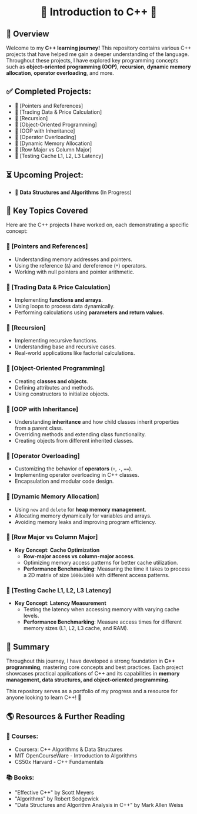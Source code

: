 <div align="center">

# 🚀 Introduction to C++ 🚀

</div>

## 📖 Overview
Welcome to my **C++ learning journey!** This repository contains various C++ projects that have helped me gain a deeper understanding of the language. Throughout these projects, I have explored key programming concepts such as **object-oriented programming (OOP)**, **recursion**, **dynamic memory allocation**, **operator overloading**, and more.

## ✅ Completed Projects:
- 📌 [Pointers and References]
- 📌 [Trading Data & Price Calculation]
- 📌 [Recursion]
- 📌 [Object-Oriented Programming]
- 📌 [OOP with Inheritance]
- 📌 [Operator Overloading]
- 📌 [Dynamic Memory Allocation]
- 📌 [Row Major vs Column Major]
- 📌 [Testing Cache L1, L2, L3 Latency]

## ⏳ Upcoming Project:
- 🚧 **Data Structures and Algorithms** (In Progress)

## 🔑 Key Topics Covered
Here are the C++ projects I have worked on, each demonstrating a specific concept:

### 📌 [Pointers and References]
- Understanding memory addresses and pointers.
- Using the reference (`&`) and dereference (`*`) operators.
- Working with null pointers and pointer arithmetic.

### 📌 [Trading Data & Price Calculation]
- Implementing **functions and arrays**.
- Using loops to process data dynamically.
- Performing calculations using **parameters and return values**.

### 📌 [Recursion]
- Implementing recursive functions.
- Understanding base and recursive cases.
- Real-world applications like factorial calculations.

### 📌 [Object-Oriented Programming]
- Creating **classes and objects**.
- Defining attributes and methods.
- Using constructors to initialize objects.

### 📌 [OOP with Inheritance]
- Understanding **inheritance** and how child classes inherit properties from a parent class.
- Overriding methods and extending class functionality.
- Creating objects from different inherited classes.

### 📌 [Operator Overloading]
- Customizing the behavior of **operators** (`+`, `-`, `==`).
- Implementing operator overloading in C++ classes.
- Encapsulation and modular code design.

### 📌 [Dynamic Memory Allocation]
- Using `new` and `delete` for **heap memory management**.
- Allocating memory dynamically for variables and arrays.
- Avoiding memory leaks and improving program efficiency.

### 📌 [Row Major vs Column Major]
- **Key Concept**: **Cache Optimization**
  - **Row-major access vs column-major access**.
  - Optimizing memory access patterns for better cache utilization.
  - **Performance Benchmarking**: Measuring the time it takes to process a 2D matrix of size `1000x1000` with different access patterns.
  
### 📌 [Testing Cache L1, L2, L3 Latency]
- **Key Concept**: **Latency Measurement**
  - Testing the latency when accessing memory with varying cache levels.
  - **Performance Benchmarking**: Measure access times for different memory sizes (L1, L2, L3 cache, and RAM).

## 🎯 Summary
Throughout this journey, I have developed a strong foundation in **C++ programming**, mastering core concepts and best practices. Each project showcases practical applications of C++ and its capabilities in **memory management, data structures, and object-oriented programming**.

This repository serves as a portfolio of my progress and a resource for anyone looking to learn C++! 🚀

## 🌎 Resources & Further Reading
### 📖 Courses:
- Coursera: C++ Algorithms & Data Structures
- MIT OpenCourseWare - Introduction to Algorithms
- CS50x Harvard - C++ Fundamentals

### 📚 Books:
- "Effective C++" by Scott Meyers
- "Algorithms" by Robert Sedgewick
- "Data Structures and Algorithm Analysis in C++" by Mark Allen Weiss
